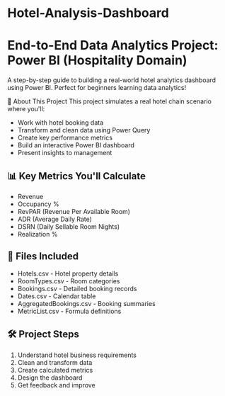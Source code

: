 # Hotel-Analysis-Dashboard

# End-to-End Data Analytics Project: Power BI (Hospitality Domain)

A step-by-step guide to building a real-world hotel analytics dashboard using Power BI. Perfect for beginners learning data analytics!

 📌 About This Project
This project simulates a real hotel chain scenario where you'll:
- Work with hotel booking data
- Transform and clean data using Power Query
- Create key performance metrics
- Build an interactive Power BI dashboard
- Present insights to management

## 📊 Key Metrics You'll Calculate
- Revenue
- Occupancy %
- RevPAR (Revenue Per Available Room)
- ADR (Average Daily Rate)
- DSRN (Daily Sellable Room Nights)
- Realization %

## 📂 Files Included
- Hotels.csv - Hotel property details
- RoomTypes.csv - Room categories
- Bookings.csv - Detailed booking records
- Dates.csv - Calendar table
- AggregatedBookings.csv - Booking summaries
- MetricList.csv - Formula definitions

## 🛠 Project Steps
1. Understand hotel business requirements
2. Clean and transform data
3. Create calculated metrics
4. Design the dashboard
5. Get feedback and improve

